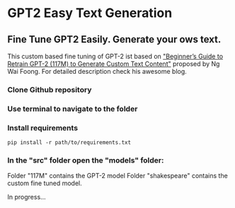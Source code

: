 # GPT2 Easy Text Generation

## Fine Tune GPT2 Easily. Generate your ows text.

This custom based fine tuning of GPT-2 ist based on ["Beginner’s Guide to Retrain GPT-2 (117M) to Generate Custom Text Content"](https://medium.com/@ngwaifoong92/beginners-guide-to-retrain-gpt-2-117m-to-generate-custom-text-content-8bb5363d8b7f) proposed by Ng Wai Foong. For detailed description check his awesome blog. 

### Clone Github repository

### Use terminal to navigate to the folder

### Install requirements

```
pip install -r path/to/requirements.txt
```

### In the "src" folder open the "models" folder:

Folder "117M" contains the GPT-2 model
Folder "shakespeare" contains the custom fine tuned model.





In progress...
